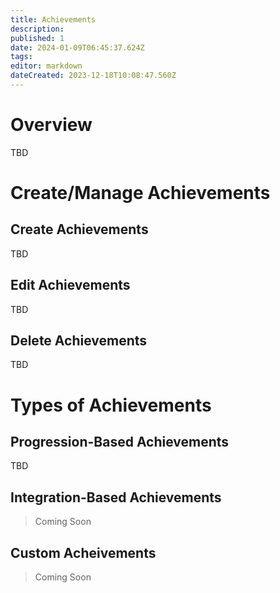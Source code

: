 ```yaml
---
title: Achievements
description: 
published: 1
date: 2024-01-09T06:45:37.624Z
tags: 
editor: markdown
dateCreated: 2023-12-18T10:08:47.560Z
---
```


# Overview
TBD

# Create/Manage Achievements
## Create Achievements
TBD
## Edit Achievements
TBD
## Delete Achievements
TBD

# Types of Achievements
## Progression-Based Achievements
TBD
## Integration-Based Achievements
> Coming Soon
## Custom Acheivements
> Coming Soon